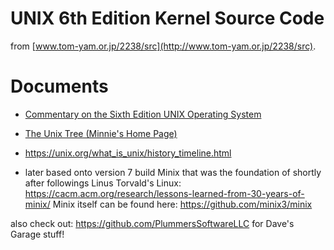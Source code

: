 # UNIX 6th Edition Kernel Source Code

from [www.tom-yam.or.jp/2238/src](http://www.tom-yam.or.jp/2238/src).

# Documents
- [Commentary on the Sixth Edition UNIX Operating System](http://www.lemis.com/grog/Documentation/Lions/)
- [The Unix Tree (Minnie's Home Page)](http://minnie.tuhs.org/cgi-bin/utree.pl)

- https://unix.org/what_is_unix/history_timeline.html

- later based onto version 7 build Minix that was the foundation of shortly after followings Linus Torvald's Linux: 
https://cacm.acm.org/research/lessons-learned-from-30-years-of-minix/
Minix itself can be found here: https://github.com/minix3/minix

also check out: https://github.com/PlummersSoftwareLLC for Dave's Garage stuff!

